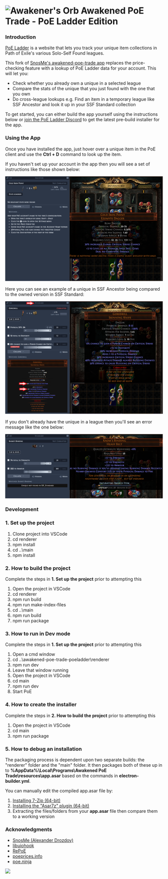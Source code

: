 # ![Awakener's Orb](https://web.poecdn.com/image/Art/2DItems/Currency/TransferOrb.png) Awakened PoE Trade - PoE Ladder Edition

### Introduction

[PoE Ladder](https://poeladder.com/) is a website that lets you track your unique item collections in Path of Exile's various Solo-Self Found leagues.

This fork of [SnosMe's awakened-poe-trade app](https://github.com/SnosMe/awakened-poe-trade) replaces the price-checking feature with a lookup of PoE Ladder data for your account.  This will let you:
  - Check whether you already own a unique in a selected league
  - Compare the stats of the unique that you just found with the one that you own
  - Do cross-league lookups e.g. Find an item in a temporary league like SSF Ancestor and look it up in your SSF Standard collection

To get started, you can either build the app yourself using the instructions below or [join the PoE Ladder Discord](https://discord.gg/YppDk6b92c) to get the latest pre-build installer for the app.

### Using the App

Once you have installed the app, just hover over a unique item in the PoE client and use the **Ctrl + D** command to look up the item.

If you haven't set up your account in the app then you will see a set of instructions like those shown below:

![](./docs/guide/guide_00_poe_login_01_check.png)

Here you can see an example of a unique in SSF Ancestor being compared to the owned version in SSF Standard:

![](./docs/guide/guide_00_poe_compare_02_temp_to_standard.png)

If you don't already have the unique in a league then you'll see an error message like the one below:

![](./docs/guide/guide_00_poe_compare_03_temp_to_standard_not_found.png)

### Development

### 1. Set up the project

1) Clone project into VSCode
2) cd renderer
3) npm install
4) cd ..\main
5) npm install

### 2. How to build the project

Complete the steps in **1. Set up the project** prior to attempting this

1) Open the project in VSCode
2) cd renderer
3) npm run build
4) npm run make-index-files
5) cd ..\main
6) npm run build
7) npm run package

### 3. How to run in Dev mode

Complete the steps in **1. Set up the project** prior to attempting this

1) Open a cmd window
2) cd ..\awakened-poe-trade-poeladder\renderer
3) npm run dev
4) Leave that window running
5) Open the project in VSCode
6) cd main
7) npm run dev
8) Start PoE

### 4. How to create the installer

Complete the steps in **2. How to build the project** prior to attempting this

1) Open the project in VSCode
2) cd main
3) npm run package

### 5. How to debug an installation

The packaging process is dependent upon two separate builds: the "renderer" folder and the "main" folder. It then packages both of these up in to **%AppData%\Local\Programs\Awakened PoE Trade\resources\app.asar** based on the commands in **electron-builder.yml**.

You can manually edit the compiled app.asar file by:
1) [Installing 7-Zip (64-bit)](https://www.7-zip.org/download.html)
2) [Installing the "Asar7z" plugin (64-bit)](https://www.tc4shell.com/en/7zip/asar/)
3) Extracting the files/folders from your **app.asar** file then compare them to a working version

### Acknowledgments

- [SnosMe (Alexander Drozdov)](https://github.com/SnosMe)
- [libuiohook](https://github.com/kwhat/libuiohook)
- [RePoE](https://github.com/brather1ng/RePoE)
- [poeprices.info](https://www.poeprices.info/)
- [poe.ninja](https://poe.ninja/)

![](https://i.imgur.com/MATqhv7.png)

